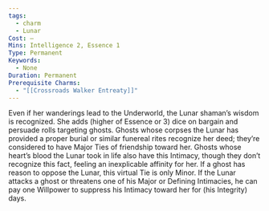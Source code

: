 ```yaml
---
tags:
  - charm
  - Lunar
Cost: —
Mins: Intelligence 2, Essence 1
Type: Permanent
Keywords:
  - None
Duration: Permanent
Prerequisite Charms:
  - "[[Crossroads Walker Entreaty]]"
---
```

Even if her wanderings lead to the Underworld, the Lunar shaman’s wisdom is recognized. She adds (higher of Essence or 3) dice on bargain and persuade rolls targeting ghosts. Ghosts whose corpses the Lunar has provided a proper burial or similar funereal rites recognize her deed; they’re considered to have Major Ties of friendship toward her. Ghosts whose heart’s blood the Lunar took in life also have this Intimacy, though they don’t recognize this fact, feeling an inexplicable affinity for her. If a ghost has reason to oppose the Lunar, this virtual Tie is only Minor. If the Lunar attacks a ghost or threatens one of his Major or Defining Intimacies, he can pay one Willpower to suppress his Intimacy toward her for (his Integrity) days.
